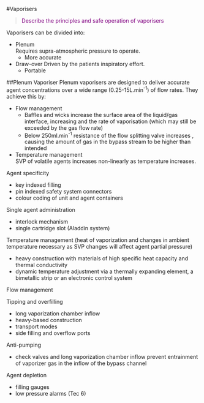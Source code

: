 #Vaporisers

> <p style="color:purple";> Describe the principles and safe operation of vaporisers </p>

Vaporisers can be divided into:
* Plenum  
Requires supra-atmospheric pressure to operate.
    * More accurate
* Draw-over 
Driven by the patients inspiratory effort.
    * Portable

##Plenum Vaporiser
Plenum vaporisers are designed to deliver accurate agent concentrations over a wide range (0.25-15L.min<sup>-1</sup>) of flow rates. They achieve this by:
* Flow management
    * Baffles and wicks increase the surface area of the liquid/gas interface, increasing and the rate of vaporisation (which may still be exceeded by the gas flow rate)
    * Below 250ml.min<sup>-1</sup> resistance of the flow splitting valve increases , causing the amount of gas in the bypass stream to be higher than intended
* Temperature management  
SVP of volatile agents increases non-linearly as temperature increases.


Agent specificity
- key indexed filling
- pin indexed safety system connectors
- colour coding of unit and agent containers

Single agent administration
- interlock mechanism
- single cartridge slot (Aladdin system)

Temperature management (heat of vaporization and changes in ambient temperature necessary as SVP changes will affect agent partial pressure)
- heavy construction with materials of high specific heat capacity and thermal conductivity
- dynamic temperature adjustment via a thermally expanding element, a bimetallic strip or an electronic control system

Flow management


Tipping and overfilling
- long vaporization chamber inflow
- heavy-based construction
- transport modes
- side filling and overflow ports

Anti-pumping
- check valves and long vaporization chamber inflow prevent entrainment of vaporizer gas in the inflow of the bypass channel

Agent depletion
- filling gauges
- low pressure alarms (Tec 6)